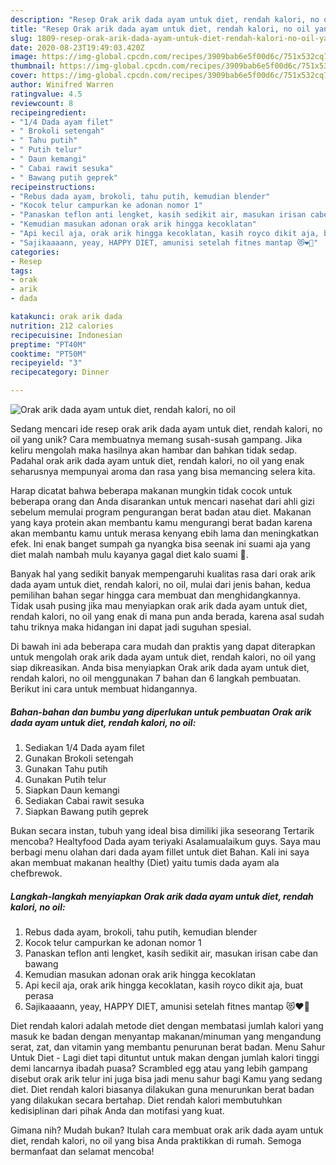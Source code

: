 ```yaml
---
description: "Resep Orak arik dada ayam untuk diet, rendah kalori, no oil yang Menggugah Selera"
title: "Resep Orak arik dada ayam untuk diet, rendah kalori, no oil yang Menggugah Selera"
slug: 1809-resep-orak-arik-dada-ayam-untuk-diet-rendah-kalori-no-oil-yang-menggugah-selera
date: 2020-08-23T19:49:03.420Z
image: https://img-global.cpcdn.com/recipes/3909bab6e5f00d6c/751x532cq70/orak-arik-dada-ayam-untuk-diet-rendah-kalori-no-oil-foto-resep-utama.jpg
thumbnail: https://img-global.cpcdn.com/recipes/3909bab6e5f00d6c/751x532cq70/orak-arik-dada-ayam-untuk-diet-rendah-kalori-no-oil-foto-resep-utama.jpg
cover: https://img-global.cpcdn.com/recipes/3909bab6e5f00d6c/751x532cq70/orak-arik-dada-ayam-untuk-diet-rendah-kalori-no-oil-foto-resep-utama.jpg
author: Winifred Warren
ratingvalue: 4.5
reviewcount: 8
recipeingredient:
- "1/4 Dada ayam filet"
- " Brokoli setengah"
- " Tahu putih"
- " Putih telur"
- " Daun kemangi"
- " Cabai rawit sesuka"
- " Bawang putih geprek"
recipeinstructions:
- "Rebus dada ayam, brokoli, tahu putih, kemudian blender"
- "Kocok telur campurkan ke adonan nomor 1"
- "Panaskan teflon anti lengket, kasih sedikit air, masukan irisan cabe dan bawang"
- "Kemudian masukan adonan orak arik hingga kecoklatan"
- "Api kecil aja, orak arik hingga kecoklatan, kasih royco dikit aja, buat perasa"
- "Sajikaaaann, yeay, HAPPY DIET, amunisi setelah fitnes mantap 😻❤💋"
categories:
- Resep
tags:
- orak
- arik
- dada

katakunci: orak arik dada 
nutrition: 212 calories
recipecuisine: Indonesian
preptime: "PT40M"
cooktime: "PT50M"
recipeyield: "3"
recipecategory: Dinner

---
```



![Orak arik dada ayam untuk diet, rendah kalori, no oil](https://img-global.cpcdn.com/recipes/3909bab6e5f00d6c/751x532cq70/orak-arik-dada-ayam-untuk-diet-rendah-kalori-no-oil-foto-resep-utama.jpg)

Sedang mencari ide resep orak arik dada ayam untuk diet, rendah kalori, no oil yang unik? Cara membuatnya memang susah-susah gampang. Jika keliru mengolah maka hasilnya akan hambar dan bahkan tidak sedap. Padahal orak arik dada ayam untuk diet, rendah kalori, no oil yang enak seharusnya mempunyai aroma dan rasa yang bisa memancing selera kita.

Harap dicatat bahwa beberapa makanan mungkin tidak cocok untuk beberapa orang dan Anda disarankan untuk mencari nasehat dari ahli gizi sebelum memulai program pengurangan berat badan atau diet. Makanan yang kaya protein akan membantu kamu mengurangi berat badan karena akan membantu kamu untuk merasa kenyang ebih lama dan meningkatkan efek. Ini enak banget sumpah ga nyangka bisa seenak ini suami aja yang diet malah nambah mulu kayanya gagal diet kalo suami 🤭.

Banyak hal yang sedikit banyak mempengaruhi kualitas rasa dari orak arik dada ayam untuk diet, rendah kalori, no oil, mulai dari jenis bahan, kedua pemilihan bahan segar hingga cara membuat dan menghidangkannya. Tidak usah pusing jika mau menyiapkan orak arik dada ayam untuk diet, rendah kalori, no oil yang enak di mana pun anda berada, karena asal sudah tahu triknya maka hidangan ini dapat jadi suguhan spesial.


Di bawah ini ada beberapa cara mudah dan praktis yang dapat diterapkan untuk mengolah orak arik dada ayam untuk diet, rendah kalori, no oil yang siap dikreasikan. Anda bisa menyiapkan Orak arik dada ayam untuk diet, rendah kalori, no oil menggunakan 7 bahan dan 6 langkah pembuatan. Berikut ini cara untuk membuat hidangannya.

<!--inarticleads1-->

##### Bahan-bahan dan bumbu yang diperlukan untuk pembuatan Orak arik dada ayam untuk diet, rendah kalori, no oil:

1. Sediakan 1/4 Dada ayam filet
1. Gunakan  Brokoli setengah
1. Gunakan  Tahu putih
1. Gunakan  Putih telur
1. Siapkan  Daun kemangi
1. Sediakan  Cabai rawit sesuka
1. Siapkan  Bawang putih geprek


Bukan secara instan, tubuh yang ideal bisa dimiliki jika seseorang Tertarik mencoba? Healtyfood Dada ayam teriyaki Asalamualaikum guys. Saya mau berbagi menu olahan dari dada ayam fillet untuk diet Bahan. Kali ini saya akan membuat makanan healthy (Diet) yaitu tumis dada ayam ala chefbrewok. 

<!--inarticleads2-->

##### Langkah-langkah menyiapkan Orak arik dada ayam untuk diet, rendah kalori, no oil:

1. Rebus dada ayam, brokoli, tahu putih, kemudian blender
1. Kocok telur campurkan ke adonan nomor 1
1. Panaskan teflon anti lengket, kasih sedikit air, masukan irisan cabe dan bawang
1. Kemudian masukan adonan orak arik hingga kecoklatan
1. Api kecil aja, orak arik hingga kecoklatan, kasih royco dikit aja, buat perasa
1. Sajikaaaann, yeay, HAPPY DIET, amunisi setelah fitnes mantap 😻❤💋


Diet rendah kalori adalah metode diet dengan membatasi jumlah kalori yang masuk ke badan dengan menyantap makanan/minuman yang mengandung serat, zat, dan vitamin yang membantu penurunan berat badan. Menu Sahur Untuk Diet - Lagi diet tapi dituntut untuk makan dengan jumlah kalori tinggi demi lancarnya ibadah puasa? Scrambled egg atau yang lebih gampang disebut orak arik telur ini juga bisa jadi menu sahur bagi Kamu yang sedang diet. Diet rendah kalori biasanya dilakukan guna menurunkan berat badan yang dilakukan secara bertahap. Diet rendah kalori membutuhkan kedisiplinan dari pihak Anda dan motifasi yang kuat. 

Gimana nih? Mudah bukan? Itulah cara membuat orak arik dada ayam untuk diet, rendah kalori, no oil yang bisa Anda praktikkan di rumah. Semoga bermanfaat dan selamat mencoba!
